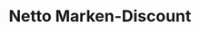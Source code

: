 ---
title: "Netto Marken-Discount"
url: /bernau-bei-berlin/netto-marken-discount/
shop: Supermarkt
---